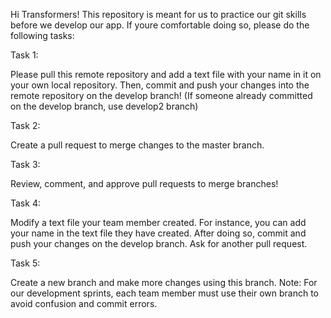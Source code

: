 Hi Transformers! This repository is meant for us to practice our git skills before we develop our app. If youre comfortable doing so, please do the following tasks:

Task 1:

Please pull this remote repository and add a text file with your name in it on your own local repository. Then, commit and push your changes into the remote repository on the develop branch! (If someone already committed on the develop branch, use develop2 branch)

Task 2:

Create a pull request to merge changes to the master branch. 

Task 3: 

Review, comment, and approve pull requests to merge branches!

Task 4: 

Modify a text file your team member created. For instance, you can add your name in the text file they have created. After doing so, commit and push your changes on the develop branch. Ask for another pull request.

Task 5: 

Create a new branch and make more changes using this branch. Note: For our development sprints, each team member must use their own branch to avoid confusion and commit errors.

